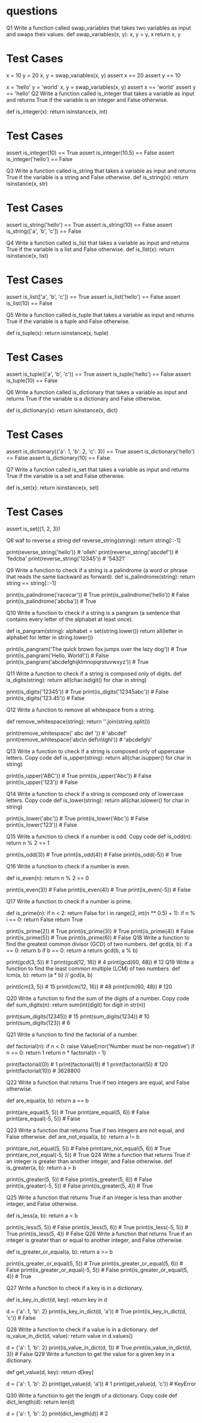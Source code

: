 # questions

Q1 Write a function called swap_variables that takes two variables as input and swaps their values.
def swap_variables(x, y):
    x, y = y, x
    return x, y

# Test Cases
x = 10
y = 20
x, y = swap_variables(x, y)
assert x == 20
assert y == 10

x = 'hello'
y = 'world'
x, y = swap_variables(x, y)
assert x == 'world'
assert y == 'hello'
Q2 Write a function called is_integer that takes a variable as input and returns True if the variable is an integer and False otherwise.

def is_integer(x):
    return isinstance(x, int)

# Test Cases
assert is_integer(10) == True
assert is_integer(10.5) == False
assert is_integer('hello') == False

Q3 Write a function called is_string that takes a variable as input and returns True if the variable is a string and False otherwise.
def is_string(x):
    return isinstance(x, str)

# Test Cases
assert is_string('hello') == True
assert is_string(10) == False
assert is_string(['a', 'b', 'c']) == False


Q4 Write a function called is_list that takes a variable as input and returns True if the variable is a list and False otherwise.
def is_list(x):
    return isinstance(x, list)

# Test Cases
assert is_list(['a', 'b', 'c']) == True
assert is_list('hello') == False
assert is_list(10) == False

Q5 Write a function called is_tuple that takes a variable as input and returns True if the variable is a tuple and False otherwise.

def is_tuple(x):
    return isinstance(x, tuple)

# Test Cases
assert is_tuple(('a', 'b', 'c')) == True
assert is_tuple('hello') == False
assert is_tuple(10) == False

Q6 Write a function called is_dictionary that takes a variable as input and returns True if the variable is a dictionary and False otherwise.

def is_dictionary(x):
    return isinstance(x, dict)

# Test Cases
assert is_dictionary({'a': 1, 'b': 2, 'c': 3}) == True
assert is_dictionary('hello') == False
assert is_dictionary(10) == False

Q7 Write a function called is_set that takes a variable as input and returns True if the variable is a set and False otherwise.


def is_set(x):
    return isinstance(x, set)

# Test Cases
assert is_set({1, 2, 3})

Q8 waf to reverse a string
def reverse_string(string):
    return string[::-1]

print(reverse_string('hello'))  # 'olleh'
print(reverse_string('abcdef'))  # 'fedcba'
print(reverse_string('12345'))  # '54321'

Q9 Write a function to check if a string is a palindrome (a word or phrase that reads the same backward as forward).
def is_palindrome(string):
    return string == string[::-1]

print(is_palindrome('racecar'))  # True
print(is_palindrome('hello'))  # False
print(is_palindrome('abcba'))  # True

Q10 Write a function to check if a string is a pangram (a sentence that contains every letter of the alphabet at least once).


def is_pangram(string):
    alphabet = set(string.lower())
    return all(letter in alphabet for letter in string.lower())

print(is_pangram('The quick brown fox jumps over the lazy dog'))  # True
print(is_pangram('Hello, World!'))  # False
print(is_pangram('abcdefghijklmnopqrstuvwxyz'))  # True

Q11 Write a function to check if a string is composed only of digits.
def is_digits(string):
    return all(char.isdigit() for char in string)

print(is_digits('12345'))  # True
print(is_digits('12345abc'))  # False
print(is_digits('123.45'))  # False

Q12 Write a function to remove all whitespace from a string.

def remove_whitespace(string):
    return ''.join(string.split())

print(remove_whitespace('   abc   def   '))  # 'abcdef'
print(remove_whitespace('abc\n   def\n\tghi'))  # 'abcdefghi'

Q13 Write a function to check if a string is composed only of uppercase letters.
Copy code
def is_upper(string):
    return all(char.isupper() for char in string)

print(is_upper('ABC'))  # True
print(is_upper('Abc'))  # False
print(is_upper('123'))  # False

Q14 Write a function to check if a string is composed only of lowercase letters.
Copy code
def is_lower(string):
    return all(char.islower() for char in string)

print(is_lower('abc'))  # True
print(is_lower('Abc'))  # False
print(is_lower('123'))  # False

Q15 Write a function to check if a number is odd.
Copy code
def is_odd(n):
    return n % 2 == 1

print(is_odd(3))  # True
print(is_odd(4))  # False
print(is_odd(-5))  #  True

Q16 Write a function to check if a number is even.

def is_even(n):
    return n % 2 == 0

print(is_even(3))  # False
print(is_even(4))  # True
print(is_even(-5))  # False

Q17 Write a function to check if a number is prime.

def is_prime(n):
    if n < 2:
        return False
    for i in range(2, int(n ** 0.5) + 1):
        if n % i == 0:
            return False
    return True

print(is_prime(2))  # True
print(is_prime(3))  # True
print(is_prime(4))  # False
print(is_prime(5))  # True
print(is_prime(6))  # False
Q18 Write a function to find the greatest common divisor (GCD) of two numbers.
def gcd(a, b):
    if a == 0:
        return b
    if b == 0:
        return a
    return gcd(b, a % b)

print(gcd(3, 5))  # 1
print(gcd(12, 16))  # 4
print(gcd(60, 48))  # 12
Q19 Write a function to find the least common multiple (LCM) of two numbers.
def lcm(a, b):
    return (a * b) // gcd(a, b)

print(lcm(3, 5))  # 15
print(lcm(12, 16))  # 48
print(lcm(60, 48))  # 120

Q20 Write a function to find the sum of the digits of a number.
Copy code
def sum_digits(n):
    return sum(int(digit) for digit in str(n))

print(sum_digits(12345))  # 15
print(sum_digits(1234))  # 10
print(sum_digits(123))  # 6

Q21 Write a function to find the factorial of a number.

def factorial(n):
    if n < 0:
        raise ValueError('Number must be non-negative')
    if n == 0:
        return 1
    return n * factorial(n - 1)

print(factorial(0))  # 1
print(factorial(1))  # 1
print(factorial(5))  # 120
print(factorial(10))  # 3628800

Q22 Write a function that returns True if two integers are equal, and False otherwise.

def are_equal(a, b):
    return a == b

print(are_equal(5, 5))  # True
print(are_equal(5, 6))  # False
print(are_equal(-5, 5))  # False

Q23 Write a function that returns True if two integers are not equal, and False otherwise.
def are_not_equal(a, b):
    return a != b

print(are_not_equal(5, 5))  # False
print(are_not_equal(5, 6))  # True
print(are_not_equal(-5, 5))  # True
Q24 Write a function that returns True if an integer is greater than another integer, and False otherwise.
def is_greater(a, b):
    return a > b

print(is_greater(5, 5))  # False
print(is_greater(5, 6))  # False
print(is_greater(-5, 5))  # False
print(is_greater(5, 4))  # True
 
Q25 Write a function that returns True if an integer is less than another integer, and False otherwise.

def is_less(a, b):
    return a < b

print(is_less(5, 5))  # False
print(is_less(5, 6))  # True
print(is_less(-5, 5))  # True
print(is_less(5, 4))  # False
Q26 Write a function that returns True if an integer is greater than or equal to another integer, and False otherwise.

def is_greater_or_equal(a, b):
    return a >= b

print(is_greater_or_equal(5, 5))  # True
print(is_greater_or_equal(5, 6))  # False
print(is_greater_or_equal(-5, 5))  # False
print(is_greater_or_equal(5, 4))  # True

Q27 Write a function to check if a key is in a dictionary.

def is_key_in_dict(d, key):
    return key in d

d = {'a': 1, 'b': 2}
print(is_key_in_dict(d, 'a'))  # True
print(is_key_in_dict(d, 'c'))  # False

Q28  Write a function to check if a value is in a dictionary.
def is_value_in_dict(d, value):
    return value in d.values()

d = {'a': 1, 'b': 2}
print(is_value_in_dict(d, 1))  # True
print(is_value_in_dict(d, 3))  # False
Q29 Write a function to get the value for a given key in a dictionary.

def get_value(d, key):
    return d[key]

d = {'a': 1, 'b': 2}
print(get_value(d, 'a'))  # 1
print(get_value(d, 'c'))  # KeyError

Q30 Write a function to get the length of a dictionary.
Copy code
def dict_length(d):
    return len(d)

d = {'a': 1, 'b': 2}
print(dict_length(d))  # 2

